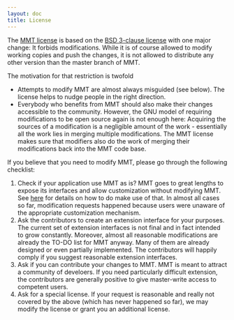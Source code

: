 ```yaml
---
layout: doc
title: License
---
```


The [MMT license](https://github.com/UniFormal/MMT/blob/master/COPYING.txt) is based on the [BSD 3-clause license](https://en.wikipedia.org/wiki/BSD_licenses) with one major change: It forbids modifications.
While it is of course allowed to modify working copies and push the changes, it is not allowed to distribute any other version than the master branch of MMT.

The motivation for that restriction is twofold

* Attempts to modify MMT are almost always misguided (see below).
  The license helps to nudge people in the right direction.
* Everybody who benefits from MMT should also make their changes accessible to the community.
  However, the GNU model of requiring modifications to be open source again is not enough here: Acquiring the sources of a modification is a negligible amount of the work - essentially all the work lies in merging multiple modifications.
  The MMT license makes sure that modifiers also do the work of merging their modifications back into the MMT code base.

If you believe that you need to modify MMT, please go through the following checklist:

1. Check if your application use MMT as is? MMT goes to great lengths to expose its interfaces and allow customization without modifying MMT.
   See [here](../api/extensions/) for details on how to do make use of that.
   In almost all cases so far, modification requests happened because users were unaware of the appropriate customization mechanism.
1. Ask the contributors to create an extension interface for your purposes.
   The current set of extension interfaces is not final and in fact intended to grow constantly.
   Moreover, almost all reasonable modifications are already the TO-DO list for MMT anyway. Many of them are already designed or even partially implemented.
   The contributors will happily comply if you suggest reasonable extension interfaces.
1. Ask if you can contribute your changes to MMT.
   MMT is meant to attract a community of develoers.
   If you need particularly difficult extension, the contributors are generally positive to give master-write access to competent users.
1. Ask for a special license.
   If your request is reasonable and really not covered by the above (which has never happened so far), we may modify the license or grant you an additional license. 
